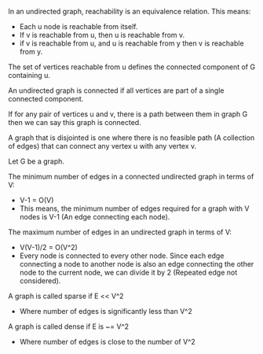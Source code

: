 In an undirected graph, reachability is an equivalence relation. 
This means: 
- Each u node is reachable from itself.
- If v is reachable from u, then u is reachable from v.
- if v is reachable from u, and u is reachable from y then v is reachable from y.

The set of vertices reachable from u defines the connected component of G containing u.

An undirected graph is connected if all vertices are part of a single connected component.

If for any pair of vertices u and v, there is a path between them in graph G then we can say this graph is connected.

A graph that is disjointed is one where there is no feasible path (A collection of edges) that can connect any vertex u with any vertex v.

Let G be a graph.

The minimum number of edges in a connected undirected graph in terms of V:
- V-1 = O(V)
- This means, the minimum number of edges required for a graph with V nodes is V-1 (An edge connecting each node).

The maximum number of edges in an undirected graph in terms of V:
- V(V-1)/2 = O(V^2)
- Every node is connected to every other node. Since each edge connecting a node to another node is also an edge connecting the other node to the current node, we can divide it by 2 (Repeated edge not considered).

A graph is called sparse if E << V^2
- Where number of edges is significantly less than V^2

A graph is called dense if E is ~= V^2
- Where number of edges is close to the number of V^2

